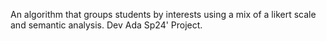 An algorithm that groups students by interests using a mix of a likert scale and semantic analysis. Dev Ada Sp24' Project.
